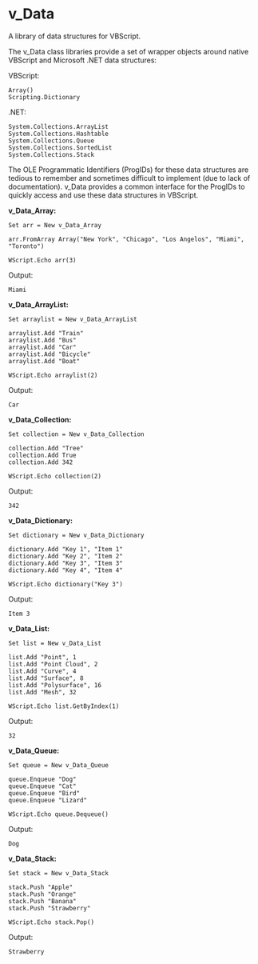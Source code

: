 # v_Data
A library of data structures for VBScript.

The v_Data class libraries provide a set of wrapper objects around native VBScript and Microsoft .NET data structures:

VBScript:
```
Array()
Scripting.Dictionary
```
.NET:
```
System.Collections.ArrayList
System.Collections.Hashtable
System.Collections.Queue
System.Collections.SortedList
System.Collections.Stack
```
The OLE Programmatic Identifiers (ProgIDs) for these data structures are tedious to remember and sometimes difficult to implement (due to lack of documentation). v_Data provides a common interface for the ProgIDs to quickly access and use these data structures in VBScript.


**v_Data_Array:**
```
Set arr = New v_Data_Array

arr.FromArray Array("New York", "Chicago", "Los Angelos", "Miami", "Toronto")

WScript.Echo arr(3)
```

Output:
```
Miami
```


**v_Data_ArrayList:**
```
Set arraylist = New v_Data_ArrayList

arraylist.Add "Train"
arraylist.Add "Bus"
arraylist.Add "Car"
arraylist.Add "Bicycle"
arraylist.Add "Boat"

WScript.Echo arraylist(2)
```

Output:
```
Car
```


**v_Data_Collection:**
```
Set collection = New v_Data_Collection

collection.Add "Tree"
collection.Add True
collection.Add 342

WScript.Echo collection(2)
```

Output:
```
342
```


**v_Data_Dictionary:**
```
Set dictionary = New v_Data_Dictionary

dictionary.Add "Key 1", "Item 1"
dictionary.Add "Key 2", "Item 2"
dictionary.Add "Key 3", "Item 3"
dictionary.Add "Key 4", "Item 4"

WScript.Echo dictionary("Key 3")
```

Output:
```
Item 3
```


**v_Data_List:**
```
Set list = New v_Data_List

list.Add "Point", 1
list.Add "Point Cloud", 2
list.Add "Curve", 4
list.Add "Surface", 8
list.Add "Polysurface", 16
list.Add "Mesh", 32

WScript.Echo list.GetByIndex(1)
```

Output:
```
32
```


**v_Data_Queue:**
```
Set queue = New v_Data_Queue

queue.Enqueue "Dog"
queue.Enqueue "Cat"
queue.Enqueue "Bird"
queue.Enqueue "Lizard"

WScript.Echo queue.Dequeue()
```

Output:
```
Dog
```


**v_Data_Stack:**
```
Set stack = New v_Data_Stack

stack.Push "Apple"
stack.Push "Orange"
stack.Push "Banana"
stack.Push "Strawberry"

WScript.Echo stack.Pop()
```

Output:
```
Strawberry
```
